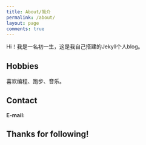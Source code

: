 ```yaml
---
title: About/简介
permalink: /about/
layout: page
comments: true
---
```


Hi！我是一名初一生，这是我自己搭建的Jekyll个人blog。

## Hobbies

喜欢编程、跑步、音乐。

## Contact

**E-mail:**[](1254316639@qq.com)

## Thanks for following!

